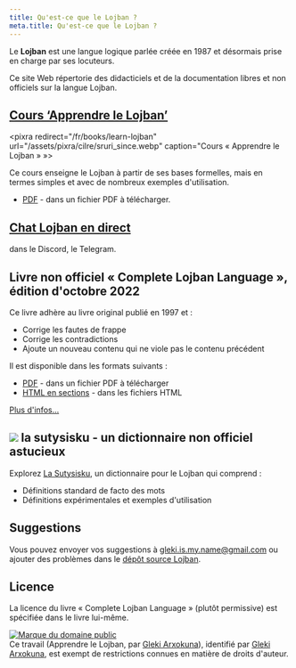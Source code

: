 ```yaml
---
title: Qu'est-ce que le Lojban ?
meta.title: Qu'est-ce que le Lojban ?
---
```


Le **Lojban** est une langue logique parlée créée en 1987 et désormais prise en charge par ses locuteurs.

Ce site Web répertorie des didacticiels et de la documentation libres et non officiels sur la langue Lojban.

## [Cours ‘Apprendre le Lojban’](/fr/books/learn-lojban)

<pixra redirect="/fr/books/learn-lojban" url="/assets/pixra/cilre/sruri_since.webp" caption="Cours « Apprendre le Lojban » »></pixra>

Ce cours enseigne le Lojban à partir de ses bases formelles, mais en termes simples et avec de nombreux exemples d'utilisation.

* [PDF](/vreji/uencu/fr/learn-lojban.pdf) - dans un fichier PDF à télécharger.

## [Chat Lojban en direct](/fr/articles/live_chat)

<pixra redirect="/fr/articles/live_chat" url="/assets/pixra/ralju/jduli.svg" caption="Chat Lojban en direct"></pixra>

dans le Discord, le Telegram.

## Livre non officiel « Complete Lojban Language », édition d'octobre 2022

<pixra redirect="/fr/articles/complete-lojban-lingual" url="/assets/pixra/ralju/cll2.webp" caption="La langue Lojban complète"></pixra>

Ce livre adhère au livre original publié en 1997 et :

* Corrige les fautes de frappe
* Corrige les contradictions
* Ajoute un nouveau contenu qui ne viole pas le contenu précédent

Il est disponible dans les formats suivants :

* [PDF](https://la-lojban.github.io/uncll/uncll-1.2.15/cll.pdf) - dans un fichier PDF à télécharger
* [HTML en sections](https://la-lojban.github.io/uncll/uncll-1.2.15/xhtml_section_chunks/) - dans les fichiers HTML
<!-- * [EPUB](https://la-lojban.github.io/uncll/uncll-1.2.15/cll.epub) - sous forme de livre EPUB -->

[Plus d'infos...](/fr/articles/complete-lojban-langue)

## ![](https://la-lojban.github.io/sutysisku/pixra/snime.svg) la sutysisku - un dictionnaire non officiel astucieux

Explorez [La Sutysisku](https://la-lojban.github.io/sutysisku/en/#seskari=cnano&sisku=coi_munje), un dictionnaire pour le Lojban qui comprend :

* Définitions standard de facto des mots
* Définitions expérimentales et exemples d'utilisation

## Suggestions

Vous pouvez envoyer vos suggestions à [gleki.is.my.name@gmail.com](mailto:gleki.is.my.name@gmail.com) ou ajouter des problèmes dans le [dépôt source Lojban](https://github.com/la-lojban/lojban-made-easy/issues).

## Licence

La licence du livre « Complete Lojban Language » (plutôt permissive) est spécifiée dans le livre lui-même.

<p xmlns:dct="https://purl.org/dc/terms/">
<a rel="license" href="http://creativecommons.org/publicdomain/mark/1.0/">
<img src="https://i.creativecommons.org/p/mark/1.0/88x31.png"
      style="border-style : aucun ;" alt="Marque du domaine public" />
</a>
<br />
Ce travail (<span property="dct:title">Apprendre le Lojban</span>, par <a href="https://lojban.pw" rel="dct:creator"><span property="dct:title ">Gleki Arxokuna</span></a>), identifié par <a href="https://lojban.pw" rel="dct:publisher"><span property="dct:title">Gleki Arxokuna</span></a>, est exempt de restrictions connues en matière de droits d'auteur.
</p>